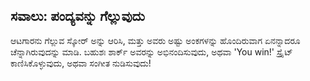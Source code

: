 ## ಸವಾಲು: ಪಂದ್ಯವನ್ನು ಗೆಲ್ಲುವುದು

ಆಟಗಾರನು ಗೆಲ್ಲುವ ಸ್ಕೋರ್ ಅನ್ನು ಆರಿಸಿ, ಮತ್ತು ಅವರು ಅಷ್ಟು ಅಂಕಗಳನ್ನು ಹೊಂದಿರುವಾಗ ಏನನ್ನಾದರೂ ಚೆನ್ನಾಗಿರುವುದನ್ನು ಮಾಡಿ. ಬಹುಶಃ ಶಾರ್ಕ್ ಅವರನ್ನು ಅಭಿನಂದಿಸುವುದು, ಅಥವಾ 'You win!' ಸ್ಪ್ರೈಟ್ ಕಾಣಿಸಿಕೊಳ್ಳುವುದು, ಅಥವಾ ಸಂಗೀತ ನುಡಿಸುವುದು!